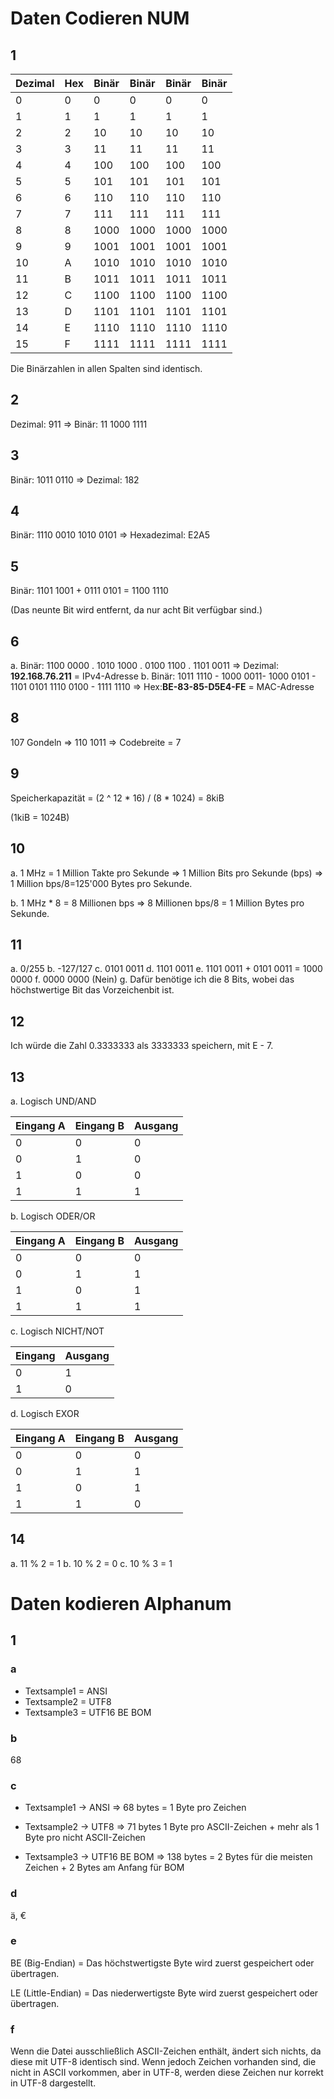 
# Daten Codieren NUM

## 1

| Dezimal | Hex   | Binär  | Binär  | Binär  | Binär  |
|---------|-------|--------|--------|--------|--------|
| 0       | 0     | 0      | 0      | 0      | 0      |
| 1       | 1     | 1      | 1      | 1      | 1      |
| 2       | 2     | 10     | 10     | 10     | 10     |
| 3       | 3     | 11     | 11     | 11     | 11     |
| 4       | 4     | 100    | 100    | 100    | 100    |
| 5       | 5     | 101    | 101    | 101    | 101    |
| 6       | 6     | 110    | 110    | 110    | 110    |
| 7       | 7     | 111    | 111    | 111    | 111    |
| 8       | 8     | 1000   | 1000   | 1000   | 1000   |
| 9       | 9     | 1001   | 1001   | 1001   | 1001   |
| 10      | A     | 1010   | 1010   | 1010   | 1010   |
| 11      | B     | 1011   | 1011   | 1011   | 1011   |
| 12      | C     | 1100   | 1100   | 1100   | 1100   |
| 13      | D     | 1101   | 1101   | 1101   | 1101   |
| 14      | E     | 1110   | 1110   | 1110   | 1110   |
| 15      | F     | 1111   | 1111   | 1111   | 1111   |

Die Binärzahlen in allen Spalten sind identisch.


## 2

Dezimal: 911 => Binär:  11 1000 1111

## 3

Binär: 1011 0110 => Dezimal: 182

## 4

Binär: 1110 0010 1010 0101 => Hexadezimal: E2A5

## 5

Binär: 1101 1001 + 0111 0101 = 1100 1110

(Das neunte Bit wird entfernt, da nur acht Bit verfügbar sind.)

## 6

a. Binär: 1100 0000 . 1010 1000 . 0100 1100 . 1101 0011 => Dezimal: **192.168.76.211** = IPv4-Adresse
b. Binär: 1011 1110 - 1000 0011- 1000 0101 - 1101 0101 1110 0100 - 1111 1110 => Hex:**BE-83-85-D5E4-FE** = MAC-Adresse


## 8

107 Gondeln => 110 1011 => Codebreite = 7

## 9

Speicherkapazität = (2 ^ 12 * 16) / (8 * 1024) = 8kiB

(1kiB = 1024B)

## 10

a. 1 MHz = 1 Million Takte pro Sekunde =>
   1 Million Bits pro Sekunde (bps) =>
   1 Million bps/8=125'000 Bytes pro Sekunde.

b. 1 MHz * 8 = 8 Millionen bps =>
   8 Millionen bps/8 = 1 Million Bytes pro Sekunde.

## 11

a. 0/255
b. -127/127
c. 0101 0011
d. 1101 0011
e. 1101 0011 + 0101 0011 = 1000 0000
f. 0000 0000 (Nein)
g. Dafür benötige ich die 8 Bits, wobei das höchstwertige Bit das Vorzeichenbit ist.


## 12

Ich würde die Zahl 0.3333333 als 3333333 speichern, mit E - 7.

## 13

a. Logisch UND/AND

| Eingang A | Eingang B | Ausgang |
|-----------|-----------|---------|
| 0         | 0         | 0       |
| 0         | 1         | 0       |
| 1         | 0         | 0       |
| 1         | 1         | 1       |

b. Logisch ODER/OR

| Eingang A | Eingang B | Ausgang |
|-----------|-----------|---------|
| 0         | 0         | 0       |
| 0         | 1         | 1       |
| 1         | 0         | 1       |
| 1         | 1         | 1       |

c. Logisch NICHT/NOT

| Eingang | Ausgang |
|---------|---------|
| 0       | 1       |
| 1       | 0       |

d. Logisch EXOR

| Eingang A | Eingang B | Ausgang |
|-----------|-----------|---------|
| 0         | 0         | 0       |
| 0         | 1         | 1       |
| 1         | 0         | 1       |
| 1         | 1         | 0       |

## 14

a. 11 % 2 = 1
b. 10 % 2 = 0
c. 10 % 3 = 1

# Daten kodieren Alphanum

## 1

### a

- Textsample1 = ANSI
- Textsample2 = UTF8
- Textsample3 = UTF16 BE BOM

### b

68

### c

- Textsample1 -> ANSI => 68 bytes = 1 Byte pro Zeichen

- Textsample2 -> UTF8 => 71 bytes 1 Byte pro ASCII-Zeichen + mehr als 1 Byte pro nicht ASCII-Zeichen

- Textsample3 -> UTF16 BE BOM => 138 bytes = 2 Bytes für die meisten Zeichen + 2 Bytes am Anfang für BOM

### d

ä, €

### e

BE (Big-Endian) = Das höchstwertigste Byte wird zuerst gespeichert oder übertragen.

LE (Little-Endian) = Das niederwertigste Byte wird zuerst gespeichert oder übertragen.

### f

Wenn die Datei ausschließlich ASCII-Zeichen enthält, ändert sich nichts, da diese mit UTF-8 identisch sind. Wenn jedoch Zeichen vorhanden sind, die nicht in ASCII vorkommen, aber in UTF-8, werden diese Zeichen nur korrekt in UTF-8 dargestellt.
